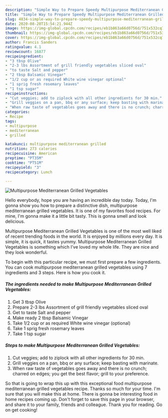 ```yaml
---
description: "Simple Way to Prepare Speedy Multipurpose Mediterranean Grilled Vegetables"
title: "Simple Way to Prepare Speedy Multipurpose Mediterranean Grilled Vegetables"
slug: 4834-simple-way-to-prepare-speedy-multipurpose-mediterranean-grilled-vegetables
date: 2020-08-28T15:54:21.944Z
image: https://img-global.cpcdn.com/recipes/eb1b863a66d0756d/751x532cq70/multipurpose-mediterranean-grilled-vegetables-recipe-main-photo.jpg
thumbnail: https://img-global.cpcdn.com/recipes/eb1b863a66d0756d/751x532cq70/multipurpose-mediterranean-grilled-vegetables-recipe-main-photo.jpg
cover: https://img-global.cpcdn.com/recipes/eb1b863a66d0756d/751x532cq70/multipurpose-mediterranean-grilled-vegetables-recipe-main-photo.jpg
author: Francis Sanders
ratingvalue: 4.1
reviewcount: 16877
recipeingredient:
- "3 tbsp Olive"
- "2-3 lbs Assortment of grill friendly vegetables sliced oval"
- "to taste Salt and pepper"
- "2 tbsp Balsamic Vinegar"
- "1/2 cup or as required White wine vinegar optional"
- "1 sprig fresh rosemary leaves"
- "1 tsp sugar"
recipeinstructions:
- "Cut veggies; add to ziplock with all other ingredients for 30 min."
- "Grill veggies on a pan, bbq or any surface; keep basting with marinate."
- "When raw taste of vegetables goes away and there is no crunch; charred on edges; you get the best flavor; grill to your preference."
categories:
- Recipe
tags:
- multipurpose
- mediterranean
- grilled

katakunci: multipurpose mediterranean grilled 
nutrition: 273 calories
recipecuisine: American
preptime: "PT35M"
cooktime: "PT51M"
recipeyield: "3"
recipecategory: Lunch

---
```



![Multipurpose Mediterranean Grilled Vegetables](https://img-global.cpcdn.com/recipes/eb1b863a66d0756d/751x532cq70/multipurpose-mediterranean-grilled-vegetables-recipe-main-photo.jpg)

Hello everybody, hope you are having an incredible day today. Today, I'm gonna show you how to prepare a distinctive dish, multipurpose mediterranean grilled vegetables. It is one of my favorites food recipes. For mine, I'm gonna make it a little bit tasty. This is gonna smell and look delicious.



Multipurpose Mediterranean Grilled Vegetables is one of the most well liked of recent trending foods in the world. It is enjoyed by millions every day. It is simple, it is quick, it tastes yummy. Multipurpose Mediterranean Grilled Vegetables is something which I've loved my whole life. They are nice and they look wonderful.


To begin with this particular recipe, we must first prepare a few ingredients. You can cook multipurpose mediterranean grilled vegetables using 7 ingredients and 3 steps. Here is how you cook it.

<!--inarticleads1-->

##### The ingredients needed to make Multipurpose Mediterranean Grilled Vegetables:

1. Get 3 tbsp Olive
1. Prepare 2-3 lbs Assortment of grill friendly vegetables sliced oval
1. Get to taste Salt and pepper
1. Make ready 2 tbsp Balsamic Vinegar
1. Take 1/2 cup or as required White wine vinegar (optional)
1. Take 1 sprig fresh rosemary leaves
1. Take 1 tsp sugar




<!--inarticleads2-->

##### Steps to make Multipurpose Mediterranean Grilled Vegetables:

1. Cut veggies; add to ziplock with all other ingredients for 30 min.
1. Grill veggies on a pan, bbq or any surface; keep basting with marinate.
1. When raw taste of vegetables goes away and there is no crunch; charred on edges; you get the best flavor; grill to your preference.




So that is going to wrap this up with this exceptional food multipurpose mediterranean grilled vegetables recipe. Thanks so much for your time. I'm sure that you will make this at home. There is gonna be interesting food in home recipes coming up. Don't forget to save this page in your browser, and share it to your family, friends and colleague. Thank you for reading. Go on get cooking!
